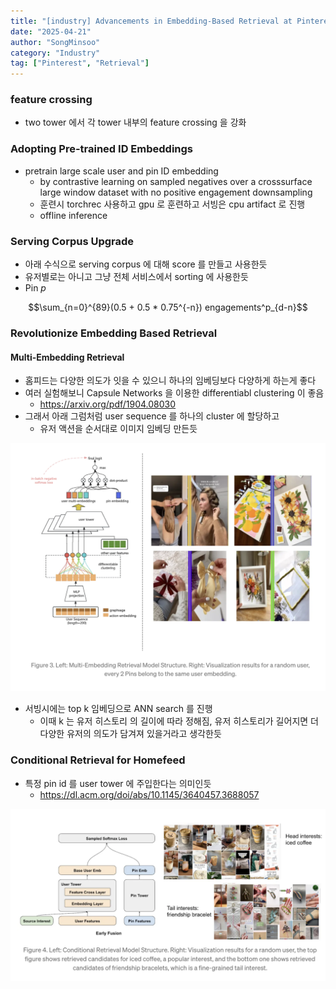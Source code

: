 ```yaml
---
title: "[industry] Advancements in Embedding-Based Retrieval at Pinterest Homefeed, 2025"
date: "2025-04-21"
author: "SongMinsoo"
category: "Industry"
tag: ["Pinterest", "Retrieval"]
---
```


### feature crossing
- two tower 에서 각 tower 내부의 feature crossing 을 강화

### Adopting Pre-trained ID Embeddings
- pretrain large scale user and pin ID embedding
  - by contrastive learning on sampled negatives over a crosssurface large window dataset with no positive engagement downsampling
  - 훈련시 torchrec 사용하고 gpu 로 훈련하고 서빙은 cpu artifact 로 진행
  - offline inference

### Serving Corpus Upgrade
- 아래 수식으로 serving corpus 에 대해 score 를 만들고 사용한듯
- 유저별로는 아니고 그냥 전체 서비스에서 sorting 에 사용한듯
- Pin $p$

$$\sum_{n=0}^{89}(0.5 + 0.5 * 0.75^{-n}) engagements^p_{d-n}$$

### Revolutionize Embedding Based Retrieval

#### Multi-Embedding Retrieval
- 홈피드는 다양한 의도가 잇을 수 있으니 하나의 임베딩보다 다양하게 하는게 좋다
- 여러 실험해보니 Capsule Networks 을 이용한 differentiabl clustering 이 좋음
  - https://arxiv.org/pdf/1904.08030
- 그래서 아래 그럼처럼 user sequence 를 하나의 cluster 에 할당하고 
  - 유저 액션을 순서대로 이미지 임베딩 만든듯

![img](../../image/image_industry/pinterest/pinterest_12.png)

- 서빙시에는 top k 임베딩으로 ANN search 를 진행
  - 이때 k 는 유저 히스토리 의 길이에 따라 정해짐, 유저 히스토리가 길어지면 더 다양한 유저의 의도가 담겨져 있을거라고 생각한듯

### Conditional Retrieval for Homefeed
- 특정 pin id 를 user tower 에 주입한다는 의미인듯
  - https://dl.acm.org/doi/abs/10.1145/3640457.3688057

![img](../../image/image_industry/pinterest/pinterest_13.png)